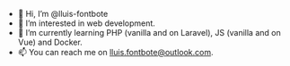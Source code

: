 - 👋 Hi, I’m @lluis-fontbote
- 👀 I’m interested in web development.
- 🌱 I’m currently learning PHP (vanilla and on Laravel), JS (vanilla and on Vue) and Docker.
- 📫 You can reach me on lluis.fontbote@outlook.com.

<!---
lluis-fontbote/lluis-fontbote is a ✨ special ✨ repository because its `README.md` (this file) appears on your GitHub profile.
You can click the Preview link to take a look at your changes.
--->
